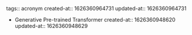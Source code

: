 tags:: acronym
created-at:: 1626360964731
updated-at:: 1626360964731

- Generative Pre-trained Transformer
  created-at:: 1626360948620
  updated-at:: 1626360948629

